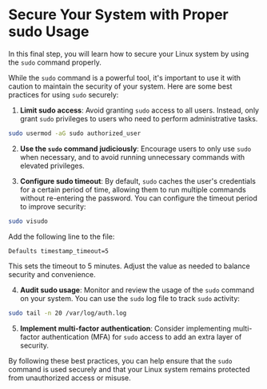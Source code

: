 # Secure Your System with Proper sudo Usage

In this final step, you will learn how to secure your Linux system by using the `sudo` command properly.

While the `sudo` command is a powerful tool, it's important to use it with caution to maintain the security of your system. Here are some best practices for using `sudo` securely:

1. **Limit sudo access**: Avoid granting `sudo` access to all users. Instead, only grant `sudo` privileges to users who need to perform administrative tasks.

```bash
sudo usermod -aG sudo authorized_user
```

2. **Use the `sudo` command judiciously**: Encourage users to only use `sudo` when necessary, and to avoid running unnecessary commands with elevated privileges.

3. **Configure sudo timeout**: By default, `sudo` caches the user's credentials for a certain period of time, allowing them to run multiple commands without re-entering the password. You can configure the timeout period to improve security:

```bash
sudo visudo
```

Add the following line to the file:

```
Defaults timestamp_timeout=5
```

This sets the timeout to 5 minutes. Adjust the value as needed to balance security and convenience.

4. **Audit sudo usage**: Monitor and review the usage of the `sudo` command on your system. You can use the `sudo` log file to track `sudo` activity:

```bash
sudo tail -n 20 /var/log/auth.log
```

5. **Implement multi-factor authentication**: Consider implementing multi-factor authentication (MFA) for `sudo` access to add an extra layer of security.

By following these best practices, you can help ensure that the `sudo` command is used securely and that your Linux system remains protected from unauthorized access or misuse.
